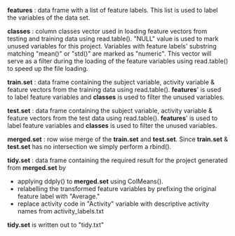 **features** : data frame with a list of feature labels.  This list is used to label the variables of the data set.
 
**classes** : column classes vector used in loading feature vectors from testing and training data using read.table(). "NULL" value is used to mark 
unused variables for this project. Variables with feature labels' substring matching "mean()" or "std()" are marked as "numeric".  This vector will 
serve as a filter during the loading of the feature variables using read.table() to speed up the file loading. 

**train.set** : data frame containing the subject variable, activity variable & feature vectors from the training data using read.table(). **features**' 
is used to label feature variables and **classes** is used to filter the unused variables.  

**test.set** : data frame containing the subject variable, activity variable & feature vectors from the test data using read.table(). **features**' 
is used to label feature variables and **classes** is used to filter the unused variables.                 

**merged.set** : row wise merge of the **train.set** and **test.set**.  Since **train.set** & **test.set** has no intersection we simply perform a rbind().

**tidy.set** : data frame containing the required result for the project generated from **merged.set** by 
+ applying ddply() to **merged.set** using ColMeans().  
+ relabelling the transformed feature variables by prefixing the original feature label with "Average."
+ replace activity code in "Activity" variable with descriptive activity names from activity_labels.txt  

**tidy.set** is written out to "tidy.txt"


